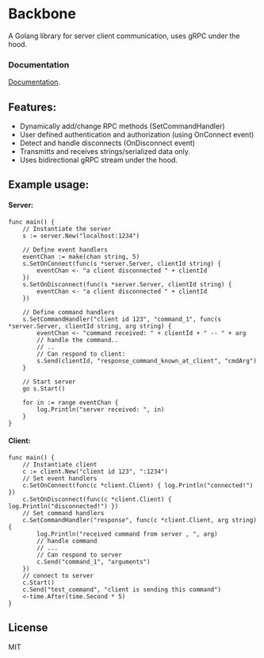 # Backbone
A Golang library for server client communication, uses gRPC under the hood.
### Documentation
[Documentation](https://pkg.go.dev/github.com/ausrasul/backbone).

## Features:
- Dynamically add/change RPC methods (SetCommandHandler)
- User defined authentication and authorization (using OnConnect event)
- Detect and handle disconnects (OnDisconnect event)
- Transmitts and receives strings/serialized data only.
- Uses bidirectional gRPC stream under the hood.

## Example usage:

#### Server:
```golang
func main() {
    // Instantiate the server
    s := server.New("localhost:1234")

    // Define event handlers
    eventChan := make(chan string, 5)
    s.SetOnConnect(func(s *server.Server, clientId string) {
        eventChan <- "a client disconnected " + clientId
    })
    s.SetOnDisconnect(func(s *server.Server, clientId string) {
        eventChan <- "a client disconnected " + clientId
    })
    
    // Define command handlers
    s.SetCommandHandler("client id 123", "command_1", func(s *server.Server, clientId string, arg string) {
        eventChan <- "command received: " + clientId + " -- " + arg
        // handle the command..
        // ..
        // Can respond to client:
        s.Send(clientId, "response_command_known_at_client", "cmdArg")
    }
    
    // Start server
    go s.Start()

    for in := range eventChan {
        log.Println("server received: ", in)
    }
}
```

#### Client:
```golang
func main() {
    // Instantiate client
    c := client.New("client id 123", ":1234")
    // Set event handlers
    c.SetOnConnect(func(c *client.Client) { log.Println("connected!") })
    c.SetOnDisconnect(func(c *client.Client) { log.Println("disconnected!") })
    // Set command handlers
    c.SetCommandHandler("response", func(c *client.Client, arg string) {
        log.Println("received command from server , ", arg)
        // handle command
        // ...
        // Can respond to server
        c.Send("command_1", "arguments")
    })
    // connect to server
    c.Start()
    c.Send("test_command", "client is sending this command")
    <-time.After(time.Second * 5)
}
```

## License

MIT
